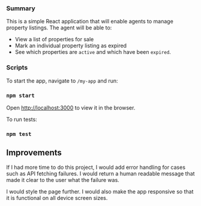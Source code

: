 ### Summary

This is a simple React application that will enable agents to manage property listings. The agent will be able to:

- View a list of properties for sale
- Mark an individual property listing as expired
- See which properties are `active` and which have been `expired`.

### Scripts

To start the app, navigate to `/my-app` and run:

### `npm start`

Open [http://localhost:3000](http://localhost:3000) to view it in the browser.

To run tests:

### `npm test`

## Improvements

If I had more time to do this project, I would add error handling for cases such as API fetching failures. I would return a human readable message that made it clear to the user what the failure was.

I would style the page further. I would also make the app responsive so that it is functional on all device screen sizes.
